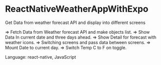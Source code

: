 # ReactNativeWeatherAppWithExpo
Get Data from weather forecast API and display into different screens

=> Fetch Data from Weather forecast API and make objects list.
=> Show Data In current date and three days ahead.
=> Show Detail for forecast with weather icons.
=> Switching screens and pass data between screens.
=> Mount Date to current day.
=> Switch Temp C to F on toggle.

Language: react-native, JavaScript

